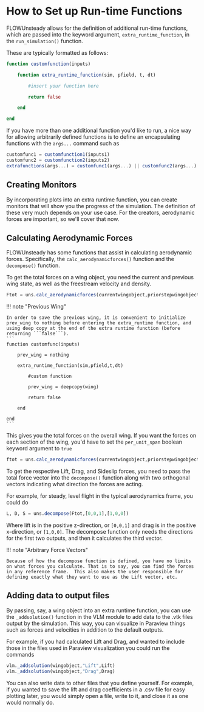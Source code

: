 # How to Set up Run-time Functions

FLOWUnsteady allows for the definition of additional run-time functions, which are passed into the keyword argument, ```extra_runtime_function```, in the ```run_simulation()``` function.

These are typically formatted as follows:

```julia
function customfunction(inputs)

    function extra_runtime_function(sim, pfield, t, dt)

        #insert your function here

        return false

    end

end
```

If you have more than one additional function you'd like to run, a nice way for allowing arbitrarily defined functions is to define an encapsulating functions with the ```args...``` command such as

```julia
customfunc1 = customfunction1(inputs1)
customfunc2 = customfunction2(inputs2)
extrafunctions(args...) = customfunc1(args...) || customfunc2(args...)
```

## Creating Monitors

By incorporating plots into an extra runtime function, you can create monitors that will show you the progress of the simulation.  The definition of these very much depends on your use case. For the creators, aerodynamic forces are important, so we'll cover that now.

## Calculating Aerodynamic Forces

FLOWUnsteady has some functions that assist in calculating aerodynamic forces.  Specifically, the ```calc_aerodynamicforces()``` function and the ```decompose()``` function.

To get the total forces on a wing object, you need the current and previous wing state, as well as the freestream velocity and density.

```julia
Ftot = uns.calc_aerodynamicforces(currentwingobject,priorstepwingobject, pfield, Vinf, dt, rhoinf)
```

!!! note "Previous Wing"

    In order to save the previous wing, it is convenient to initialize prev_wing to nothing before entering the extra_runtime function, and using deep copy at the end of the extra runtime function (before returning ```false```).
    ```
    function customfunc(inputs)

        prev_wing = nothing

        extra_runtime_function(sim,pfield,t,dt)

            #custom function

            prev_wing = deepcopy(wing)

            return false

        end

    end
    ```

This gives you the total forces on the overall wing. If you want the forces on each section of the wing, you'd have to set the ```per_unit_span``` boolean keyword argument to ```true```

```julia
ftot = uns.calc_aerodynamicforces(currentwingobject,priorstepwingobject, pfield, Vinf, dt, rhoinf; per_unit_span=true)
```

To get the respective Lift, Drag, and Sideslip forces, you need to pass the total force vector into the ```decompose()``` function along with two orthogonal vectors indicating what direction the forces are acting.

For example, for steady, level flight in the typical aerodynamics frame, you could do

```julia
L, D, S = uns.decompose(Ftot,[0,0,1],[1,0,0])
```

Where lift is in the positive z-direction, or ```[0,0,1]``` and drag is in the positive x-direction, or ```[1,0,0]```.  The decompose function only needs the directions for the first two outputs, and then it calculates the third vector.

!!! note "Arbitrary Force Vectors"

    Because of how the decompose function is defined, you have no limits on what forces you calculate. That is to say, you can find the forces in any reference frame.  This also makes the user responsible for defining exactly what they want to use as the Lift vector, etc.


## Adding data to output files

By passing, say, a wing object into an extra runtime function, you can use the ```_addsolution()``` function in the VLM module to add data to the .vtk files output by the simulation.  This way, you can visualize in Paraview things such as forces and velocities in addition to the default outputs.

For example, if you had calculated Lift and Drag, and wanted to include those in the files used in Paraview visualization you could run the commands

```julia
vlm._addsolution(wingobject,"Lift",Lift)
vlm._addsolution(wingobject,"Drag",Drag)
```

You can also write data to other files that you define yourself.  For example, if you wanted to save the lift and drag coefficients in a .csv file for easy plotting later, you would simply open a file, write to it, and close it as one would normally do.